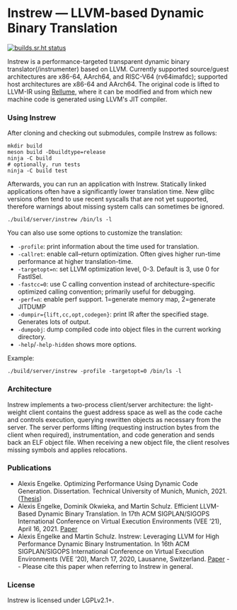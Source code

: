 # Instrew — LLVM-based Dynamic Binary Translation

[![builds.sr.ht status](https://builds.sr.ht/~aengelke/instrew/commits/master.svg)](https://builds.sr.ht/~aengelke/instrew/commits/master?)

Instrew is a performance-targeted transparent dynamic binary translator(/instrumenter) based on LLVM. Currently supported source/guest architectures are x86-64, AArch64, and RISC-V64 (rv64imafdc); supported host architectures are x86-64 and AArch64. The original code is lifted to LLVM-IR using [Rellume](https://github.com/aengelke/rellume), where it can be modified and from which new machine code is generated using LLVM's JIT compiler.

### Using Instrew

After cloning and checking out submodules, compile Instrew as follows:

```
mkdir build
meson build -Dbuildtype=release
ninja -C build
# optionally, run tests
ninja -C build test
```

Afterwards, you can run an application with Instrew. Statically linked applications often have a significantly lower translation time. New glibc versions often tend to use recent syscalls that are not yet supported, therefore warnings about missing system calls can sometimes be ignored.

```
./build/server/instrew /bin/ls -l
```

You can also use some options to customize the translation:

- `-profile`: print information about the time used for translation.
- `-callret`: enable call–return optimization. Often gives higher run-time performance at higher translation-time.
- `-targetopt=n`: set LLVM optimization level, 0-3. Default is 3, use 0 for FastISel.
- `-fastcc=0`: use C calling convention instead of architecture-specific optimized calling convention; primarily useful for debugging.
- `-perf=n`: enable perf support. 1=generate memory map, 2=generate JITDUMP
- `-dumpir={lift,cc,opt,codegen}`: print IR after the specified stage. Generates lots of output.
- `-dumpobj`: dump compiled code into object files in the current working directory.
- `-help`/`-help-hidden` shows more options.

Example:

```
./build/server/instrew -profile -targetopt=0 /bin/ls -l
```

### Architecture

Instrew implements a two-process client/server architecture: the light-weight client contains the guest address space as well as the code cache and controls execution, querying rewritten objects as necessary from the server. The server performs lifting (requesting instruction bytes from the client when required), instrumentation, and code generation and sends back an ELF object file. When receiving a new object file, the client resolves missing symbols and applies relocations.

### Publications

- Alexis Engelke. Optimizing Performance Using Dynamic Code Generation. Dissertation. Technical University of Munich, Munich, 2021. ([Thesis](https://mediatum.ub.tum.de/doc/1614897/1614897.pdf))
- Alexis Engelke, Dominik Okwieka, and Martin Schulz. Efficient LLVM-Based Dynamic Binary Translation. In 17th ACM SIGPLAN/SIGOPS International Conference on Virtual Execution Environments (VEE ’21), April 16, 2021. [Paper](https://home.in.tum.de/~engelke/pubs/2104-vee.pdf)
- Alexis Engelke and Martin Schulz. Instrew: Leveraging LLVM for High Performance Dynamic Binary Instrumentation. In 16th ACM SIGPLAN/SIGOPS International Conference on Virtual Execution Environments (VEE ’20), March 17, 2020, Lausanne, Switzerland. [Paper](https://home.in.tum.de/~engelke/pubs/2003-vee.pdf) -- Please cite this paper when referring to Instrew in general.

### License
Instrew is licensed under LGPLv2.1+.
